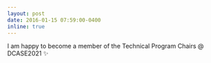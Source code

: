 ```yaml
---
layout: post
date: 2016-01-15 07:59:00-0400
inline: true
---
```


I am happy to become a member of the Technical Program Chairs @ DCASE2021 :sparkles:
